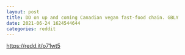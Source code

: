```yaml
--- 
layout: post 
title: DD on up and coming Canadian vegan fast-food chain. GBLY 
date: 2021-06-24 1624544644 
categories: reddit 
--- 
```

https://redd.it/o71wt5